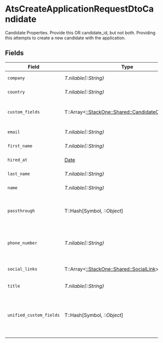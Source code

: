 # AtsCreateApplicationRequestDtoCandidate

Candidate Properties. Provide this OR candidate_id, but not both. Providing this attempts to create a new candidate with the application.


## Fields

| Field                                                                                               | Type                                                                                                | Required                                                                                            | Description                                                                                         | Example                                                                                             |
| --------------------------------------------------------------------------------------------------- | --------------------------------------------------------------------------------------------------- | --------------------------------------------------------------------------------------------------- | --------------------------------------------------------------------------------------------------- | --------------------------------------------------------------------------------------------------- |
| `company`                                                                                           | *T.nilable(::String)*                                                                               | :heavy_minus_sign:                                                                                  | Candidate company                                                                                   | Company Inc.                                                                                        |
| `country`                                                                                           | *T.nilable(::String)*                                                                               | :heavy_minus_sign:                                                                                  | Candidate country                                                                                   | United States                                                                                       |
| `custom_fields`                                                                                     | T::Array<[::StackOne::Shared::CandidateCustomFields](../../models/shared/candidatecustomfields.md)> | :heavy_minus_sign:                                                                                  | The candidate custom fields                                                                         |                                                                                                     |
| `email`                                                                                             | *T.nilable(::String)*                                                                               | :heavy_minus_sign:                                                                                  | Candidate email                                                                                     | sestier.romain123@gmail.com                                                                         |
| `first_name`                                                                                        | *T.nilable(::String)*                                                                               | :heavy_minus_sign:                                                                                  | Candidate first name                                                                                | Romain                                                                                              |
| `hired_at`                                                                                          | [Date](https://ruby-doc.org/stdlib-2.6.1/libdoc/date/rdoc/Date.html)                                | :heavy_minus_sign:                                                                                  | Candidate hired date                                                                                | 2021-01-01T01:01:01.000Z                                                                            |
| `last_name`                                                                                         | *T.nilable(::String)*                                                                               | :heavy_minus_sign:                                                                                  | Candidate last name                                                                                 | Sestier                                                                                             |
| `name`                                                                                              | *T.nilable(::String)*                                                                               | :heavy_minus_sign:                                                                                  | Candidate name                                                                                      | Romain Sestier                                                                                      |
| `passthrough`                                                                                       | T::Hash[Symbol, *::Object*]                                                                         | :heavy_minus_sign:                                                                                  | Value to pass through to the provider                                                               | {<br/>"other_known_names": "John Doe"<br/>}                                                         |
| `phone_number`                                                                                      | *T.nilable(::String)*                                                                               | :heavy_minus_sign:                                                                                  | The candidate personal phone number                                                                 | +1234567890                                                                                         |
| `social_links`                                                                                      | T::Array<[::StackOne::Shared::SocialLink](../../models/shared/sociallink.md)>                       | :heavy_minus_sign:                                                                                  | List of candidate social links                                                                      |                                                                                                     |
| `title`                                                                                             | *T.nilable(::String)*                                                                               | :heavy_minus_sign:                                                                                  | Candidate title                                                                                     | Software Engineer                                                                                   |
| `unified_custom_fields`                                                                             | T::Hash[Symbol, *::Object*]                                                                         | :heavy_minus_sign:                                                                                  | Custom Unified Fields configured in your StackOne project                                           | {<br/>"my_project_custom_field_1": "REF-1236",<br/>"my_project_custom_field_2": "some other value"<br/>} |
